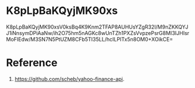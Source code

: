 # K8pLpBaKQyjMK90xs
K8pLpBaKQyjMK90xsV0ksBq4K9Knm2TFAP8AUHUsYZgR32l/M9nZKKQYJJ1iNnsymDPiAaNw/ih2O75hm5nAGKc8wUnTZh1PXZsVvpzePsrG8MI3IJHIsrMoFIEdw/M3SN7N5PtUZM8CFb5TI35LL/hcILPITx5n8OM0+XOikCE=

# Reference
1. https://github.com/scheb/yahoo-finance-api.
